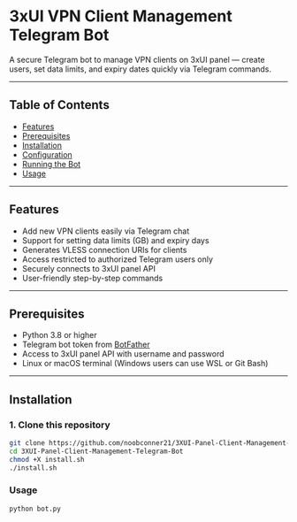 # 3xUI VPN Client Management Telegram Bot

A secure Telegram bot to manage VPN clients on 3xUI panel — create users, set data limits, and expiry dates quickly via Telegram commands.

---

## Table of Contents

- [Features](#features)
- [Prerequisites](#prerequisites)
- [Installation](#installation)
- [Configuration](#configuration)
- [Running the Bot](#running-the-bot)
- [Usage](#usage)

---

## Features

- Add new VPN clients easily via Telegram chat
- Support for setting data limits (GB) and expiry days
- Generates VLESS connection URIs for clients
- Access restricted to authorized Telegram users only
- Securely connects to 3xUI panel API
- User-friendly step-by-step commands

---

## Prerequisites

- Python 3.8 or higher
- Telegram bot token from [BotFather](https://t.me/BotFather)
- Access to 3xUI panel API with username and password
- Linux or macOS terminal (Windows users can use WSL or Git Bash)

---

## Installation

### 1. Clone this repository

```bash
git clone https://github.com/noobconner21/3XUI-Panel-Client-Management-Telegram-Bot.git
cd 3XUI-Panel-Client-Management-Telegram-Bot
chmod +X install.sh
./install.sh

```
### Usage

```bash
python bot.py

```

